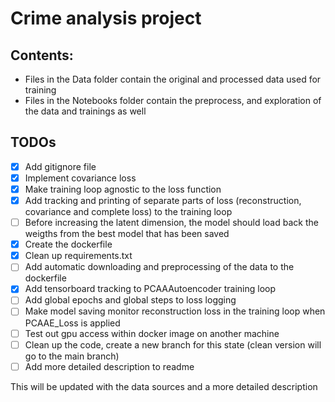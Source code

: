 # Crime analysis project

## **Contents**:
- Files in the Data folder contain the original and processed data used for training
- Files in the Notebooks folder contain the preprocess, and exploration of the data and trainings as well

## **TODOs**
- [x] Add gitignore file
- [x] Implement covariance loss
- [x] Make training loop agnostic to the loss function
- [x] Add tracking and printing of separate parts of loss (reconstruction, covariance and complete loss) to the training loop
- [ ] Before increasing the latent dimension, the model should load back the weigths from the best model that has been saved
- [x] Create the dockerfile
- [x] Clean up requirements.txt
- [ ] Add automatic downloading and preprocessing of the data to the dockerfile
- [x] Add tensorboard tracking to PCAAAutoencoder training loop
- [ ] Add global epochs and global steps to loss logging
- [ ] Make model saving monitor reconstruction loss in the training loop when PCAAE_Loss is applied
- [ ] Test out gpu access within docker image on another machine
- [ ] Clean up the code, create a new branch for this state (clean version will go to the main branch)
- [ ] Add more detailed description to readme

This will be updated with the data sources and a more detailed description